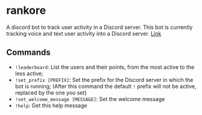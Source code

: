 # rankore
A discord bot to track user activity in a Discord server.
This bot is currently tracking voice and text user activity into a Discord server.
[Link](https://discord.com/oauth2/authorize?client_id=1161409490369912924&permissions=8&scope=bot)

## Commands
- `!leaderboard`: List the users and their points, from the most active to the less active;
- `!set_prefix [PREFIX]`: Set the prefix for the Discord server in which the bot is running; (After this command the default `!` prefix will not be active, replaced by the one you set)
- `!set_welcome_message [MESSAGE]`: Set the welcome message
- `!help`: Get this help message
